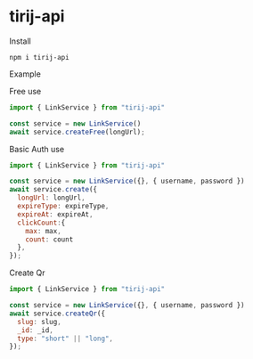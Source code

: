 # tirij-api

Install

```
npm i tirij-api
```

Example

Free use

```js
import { LinkService } from "tirij-api"

const service = new LinkService()
await service.createFree(longUrl);

```

Basic Auth use

```js
import { LinkService } from "tirij-api"

const service = new LinkService({}, { username, password })
await service.create({
  longUrl: longUrl,
  expireType: expireType,
  expireAt: expireAt,
  clickCount:{
    max: max,
    count: count
  },
});

```

Create Qr

```js
import { LinkService } from "tirij-api"

const service = new LinkService({}, { username, password })
await service.createQr({
  slug: slug,
  _id: _id,
  type: "short" || "long",
});

```